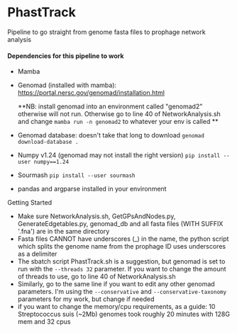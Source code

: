 # PhastTrack
Pipeline to go straight from genome fasta files to prophage network analysis

#### Dependencies for this pipeline to work ####
- Mamba
- Genomad (installed with mamba): https://portal.nersc.gov/genomad/installation.html

   **NB: install genomad into an environment called "genomad2" otherwise will not run. Otherwise go to line 40 of NetworkAnalysis.sh and change ```mamba run -n genomad2``` to whatever your env is called **
- Genomad database: doesn't take that long to download ```genomad download-database .```
- Numpy v1.24 (genomad may not install the right version)
``` pip install --user numpy==1.24 ```
- Sourmash
``` pip install --user sourmash ```
- pandas and argparse installed in your environment

Getting Started
- Make sure NetworkAnalysis.sh, GetGPsAndNodes.py, GenerateEdgetables.py, genomad_db and all fasta files (WITH SUFFIX '.fna') are in the same directory
- Fasta files CANNOT have underscores (_) in the name, the python script which splits the genome name from the prophage ID uses underscores as a delimiter
- The sbatch script PhastTrack.sh is a suggestion, but genomad is set to run with the ```--threads 32``` parameter. If you want to change the amount of threads to use, go to line 40 of NetworkAnalysis.sh
- Similarly, go to the same line if you want to edit any other genomad parameters. I'm using the ```--conservative``` and ```--conservative-taxonomy``` parameters for my work, but change if needed
- if you want to change the memory/cpu requirements, as a guide: 10 Streptococcus suis (~2Mb) genomes took roughly 20 minutes with 128G mem and 32 cpus
